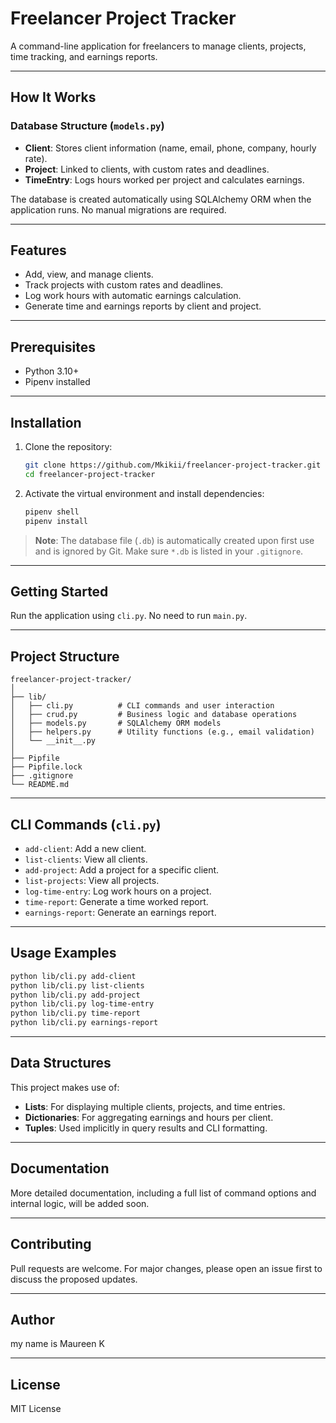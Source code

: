 # Freelancer Project Tracker

A command-line application for freelancers to manage clients, projects, time tracking, and earnings reports.

---

## How It Works

### Database Structure (`models.py`)

- **Client**: Stores client information (name, email, phone, company, hourly rate).
- **Project**: Linked to clients, with custom rates and deadlines.
- **TimeEntry**: Logs hours worked per project and calculates earnings.

The database is created automatically using SQLAlchemy ORM when the application runs. No manual migrations are required.

---

## Features

- Add, view, and manage clients.
- Track projects with custom rates and deadlines.
- Log work hours with automatic earnings calculation.
- Generate time and earnings reports by client and project.

---

## Prerequisites

- Python 3.10+
- Pipenv installed

---

## Installation

1. Clone the repository:

   ```bash
   git clone https://github.com/Mkikii/freelancer-project-tracker.git
   cd freelancer-project-tracker
   ```

2. Activate the virtual environment and install dependencies:
   ```bash
   pipenv shell
   pipenv install
   ```

> **Note**: The database file (`.db`) is automatically created upon first use and is ignored by Git. Make sure `*.db` is listed in your `.gitignore`.

---

## Getting Started

Run the application using `cli.py`. No need to run `main.py`.

---

## Project Structure

```
freelancer-project-tracker/
│
├── lib/
│   ├── cli.py          # CLI commands and user interaction
│   ├── crud.py         # Business logic and database operations
│   ├── models.py       # SQLAlchemy ORM models
│   ├── helpers.py      # Utility functions (e.g., email validation)
│   └── __init__.py
│
├── Pipfile
├── Pipfile.lock
├── .gitignore
└── README.md
```

---

## CLI Commands (`cli.py`)

- `add-client`: Add a new client.
- `list-clients`: View all clients.
- `add-project`: Add a project for a specific client.
- `list-projects`: View all projects.
- `log-time-entry`: Log work hours on a project.
- `time-report`: Generate a time worked report.
- `earnings-report`: Generate an earnings report.

---

## Usage Examples

```bash
python lib/cli.py add-client
python lib/cli.py list-clients
python lib/cli.py add-project
python lib/cli.py log-time-entry
python lib/cli.py time-report
python lib/cli.py earnings-report
```

---

## Data Structures

This project makes use of:

- **Lists**: For displaying multiple clients, projects, and time entries.
- **Dictionaries**: For aggregating earnings and hours per client.
- **Tuples**: Used implicitly in query results and CLI formatting.

---

## Documentation

More detailed documentation, including a full list of command options and internal logic, will be added soon.

---

## Contributing

Pull requests are welcome. For major changes, please open an issue first to discuss the proposed updates.

---

## Author

my name is Maureen K

---

## License

MIT License
